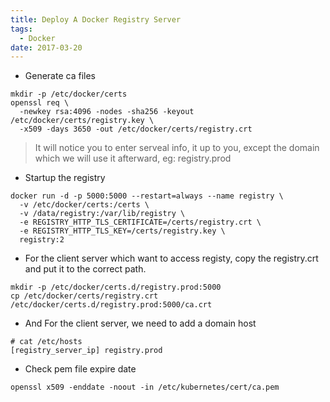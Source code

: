 ```yaml
---
title: Deploy A Docker Registry Server
tags:
  - Docker
date: 2017-03-20
---
```


* Generate ca files
```shell
mkdir -p /etc/docker/certs
openssl req \
  -newkey rsa:4096 -nodes -sha256 -keyout /etc/docker/certs/registry.key \
  -x509 -days 3650 -out /etc/docker/certs/registry.crt
```

<!-- more -->

> It will notice you to enter serveal info, it up to you, except the domain which we will use it afterward, eg: registry.prod

* Startup the registry
```shell
docker run -d -p 5000:5000 --restart=always --name registry \
  -v /etc/docker/certs:/certs \
  -v /data/registry:/var/lib/registry \
  -e REGISTRY_HTTP_TLS_CERTIFICATE=/certs/registry.crt \
  -e REGISTRY_HTTP_TLS_KEY=/certs/registry.key \
  registry:2
```

* For the client server which want to access registy, copy the registry.crt and put it to the correct path.
```shell
mkdir -p /etc/docker/certs.d/registry.prod:5000
cp /etc/docker/certs/registry.crt /etc/docker/certs.d/registry.prod:5000/ca.crt
```

* And For the client server, we need to add a domain host
```shell
# cat /etc/hosts
[registry_server_ip] registry.prod
```

* Check pem file expire date
```
openssl x509 -enddate -noout -in /etc/kubernetes/cert/ca.pem
```